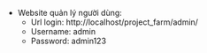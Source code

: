 
* Website quản lý người dùng:
    + Url login: http://localhost/project_farm/admin/
    + Username: admin
    + Password: admin123
